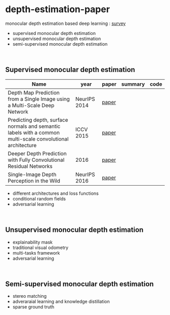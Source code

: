 # depth-estimation-paper
monocular depth estimation based deep learning : [survey](https://arxiv.org/pdf/2003.06620.pdf)
- supervised monocular depth estimation
- unsupervised monocular depth estimation
- semi-supervised monocular depth estimation
<br/>

## Supervised monocular depth estimation


|Name|year|paper|summary|code|
|---|---|---|---|---|
|Depth Map Prediction from a Single Image using a Multi-Scale Deep Network|NeurIPS 2014|[paper](https://arxiv.org/pdf/1406.2283v1.pdf)|||
|Predicting depth, surface normals and semantic labels with a common multi-scale convolutional architecture|ICCV 2015|[paper](https://arxiv.org/pdf/1411.4734v4.pdf)|||
|Deeper Depth Prediction with Fully Convolutional Residual Networks|2016|[paper](https://arxiv.org/pdf/1606.00373v2.pdf)|||
|Single-Image Depth Perception in the Wild|NeurIPS 2016|[paper](https://arxiv.org/pdf/1604.03901v2.pdf)|||

- different architectures and loss functions
- conditional random fields
- adversarial learning
<br/>


## Unsupervised monocular depth estimation

- explainability mask
- traditional visual odometry
- multi-tasks framework
- adversarial learning
<br/>


## Semi-supervised monocular depth estimation

- stereo matching
- adveraraial learning and knowledge distillation
- sparse ground truth
<br/>



